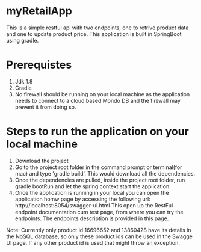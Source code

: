 # myRetailApp
This is a simple restful api with two endpoints, one to retrive product data and one to update product price. This application 
is built in SpringBoot using gradle. 

# Prerequistes
1. Jdk 1.8
2. Gradle
3. No firewall should be running on your local machine as the application needs to connect to a cloud based Mondo DB and the firewall may prevent it from doing so.


# Steps to run the application on your local machine
1. Download the project
2. Go to the project root folder in the command prompt or terminal(for mac) and type 'gradle build'. This would download 
   all the dependencies.
3. Once the dependencies are pulled, inside the project root folder, run gradle bootRun and let the spring context start the application.
4. Once the application is running in your local you can open the application homw page by accessing the following url:
   http://localhost:8054/swagger-ui.html
  This open up the RestFul endpoint documentation cum test page, from where you can try the endpoints. The endpoints description is provided in this page.
  
 Note:
 Currently only product id 16696652 and 13860428 have its details in the NoSQL database, so only these product ids can be used in the Swagge UI page. If any other product id is used that might throw an exception.	



